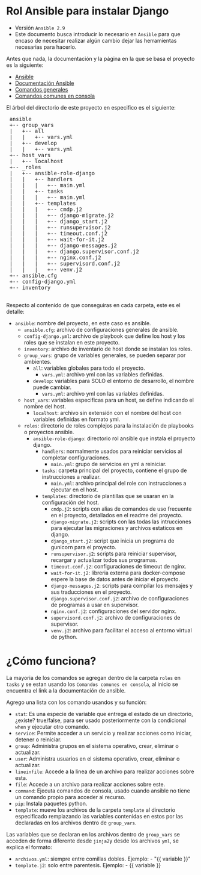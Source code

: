 # Rol Ansible para instalar Django
 * Versión `Ansible 2.9`
 * Este documento busca introducir lo necesario en `Ansible` para que encaso de necesitar realizar algún cambio dejar las herramientas necesarias para hacerlo.

 Antes que nada, la documentación y la página en la que se basa el proyecto es la siguiente:

 * [Ansible](https://www.ansible.com/)
 * [Documentación Ansible](https://docs.ansible.com/?extIdCarryOver=true&sc_cid=701f2000001OH7YAAW)
 * [Comandos generales](https://docs.ansible.com/ansible/latest/collections/index.html)
 * [Comandos comunes en consola](https://docs.ansible.com/ansible/latest/collections/ansible/builtin/index.html#plugins-in-ansible-builtin)

 El árbol del directorio de este proyecto en especifico es el siguiente:

 <pre>
 ansible
 +-- group_vars
 |   +-- all
 |   |   +-- vars.yml
 |   +-- develop
 |   |   +-- vars.yml
 +-- host_vars
 |   +-- localhost
 +-- _roles
 |   +-- ansible-role-django
 |   |   +-- handlers
 |   |   |   +-- main.yml
 |   |   +-- tasks
 |   |   |   +-- main.yml
 |   |   +-- templates
 |   |   |   +-- cmdp.j2
 |   |   |   +-- django-migrate.j2
 |   |   |   +-- django_start.j2
 |   |   |   +-- runsupervisor.j2
 |   |   |   +-- timeout.conf.j2
 |   |   |   +-- wait-for-it.j2
 |   |   |   +-- django-messages.j2
 |   |   |   +-- django.supervisor.conf.j2
 |   |   |   +-- nginx.conf.j2
 |   |   |   +-- supervisord.conf.j2
 |   |   |   +-- venv.j2
 +-- ansible.cfg
 +-- config-django.yml
 +-- inventory
 </pre>

 Respecto al contenido de que conseguiras en cada carpeta, este es el detalle:

 - `ansible`: nombre del proyecto, en este caso es ansible.
     - `ansible.cfg`: archivo de configuraciones generales de ansible.
     - `config-django.yml`: archivo de playbook que define los host y los roles que se instalan en este proyecto.
     - `inventory`: archivo de inventario de host donde se instalan los roles.
     - `group_vars`: grupo de variables generales, se pueden separar por ambientes.
         - `all`: variables globales para todo el proyecto.
             - `vars.yml`: archivo yml con las variables definidas.
         - `develop`: variables para SOLO el entorno de desarrollo, el nombre puede cambiar.
             - `vars.yml`: archivo yml con las variables definidas.
     - `host_vars`: variables especificas para un host, se define indicando el nombre del host.
         - `localhost`: archivo sin extensión con el nombre del host con variables definidas en formato yml.
     - `roles`: directorio de roles complejos para la instalación de playbooks o proyectos ansible.
         - `ansible-role-django`: directorio rol ansible que instala el proyecto django.
             - `handlers`: normalmente usados para reiniciar servicios al completar configuraciones.
                 - `main.yml`: grupo de servicios en yml a reiniciar.
             - `tasks`: carpeta principal del proyecto, contiene el grupo de instrucciones a realizar.
                 - `main.yml`: archivo principal del role con instrucciones a ejecutar en el host.
             - `templates`: directorio de plantillas que se usaran en la configuración del host.
                 - `cmdp.j2`: scripts con alias de comandos de uso frecuente en el proyecto, detallados en el readme del proyecto.
                 - `django-migrate.j2`: scripts con las todas las intrucciones para ejecutar las migraciones y archivos estaticos en django.
                 - `django_start.j2`: script que inicia un programa de gunicorn para el proyecto.
                 - `runsupervisor.j2`: scripts para reiniciar supervisor, recargar y actualizar todos sus programas.
                 - `timeout.conf.j2`: configuraciones de timeout de nginx.
                 - `wait-for-it.j2`: libreria externa para docker-compose espere la base de datos antes de iniciar el proyecto.
                 - `django-messages.j2`: scripts para compilar los mensajes y sus traducciones en el proyecto.
                 - `django.supervisor.conf.j2`: archivo de configuraciones de programas a usar en supervisor.
                 - `nginx.conf.j2`: configuraciones del servidor nginx.
                 - `supervisord.conf.j2`: archivo de configuraciones de supervisor.
                 - `venv.j2`: archivo para facilitar el acceso al entorno virtual de python.


 # ¿Cómo funciona?

 La mayoria de los comandos se agregan dentro de la carpeta `roles` en `tasks` y se estan usando los `Comandos comunes en consola`, al inicio se encuentra el link a la documentación de ansible.

 Agrego una lista con los comando usandos y su función:

 * `stat`: Es una especie de variable que entrega el estado de un directorio, ¿existe? true/false, para ser usado posteriormente con la condicional `when` y ejecutar otro comando. 
 * `service`: Permite acceder a un servicio y realizar acciones como iniciar, detener o reiniciar.
 * `group`: Administra grupos en el sistema operativo, crear, eliminar o actualizar.
 * `user`: Administra usuarios en el sistema operativo, crear, eliminar o actualizar.
 * `lineinfile`: Accede a la linea de un archivo para realizar acciones sobre esta.
 * `file`: Accede a un archivo para realizar acciones sobre este.
 * `command`: Ejecuta comandos de consola, usado cuando ansible no tiene un comando propio para acceder al recurso.
 * `pip`: Instala paquetes python.
 * `template`: mueve los archivos de la carpeta `template` al directorio especificado remplazando las variables contenidas en estos por las declaradas en los archivos dentro de `group_vars`.

 Las variables que se declaran en los archivos dentro de `group_vars` se acceden de forma diferente desde `jinja2`y desde los archivos `yml`, se explica el formato:
 * `archivos.yml`: siempre entre comillas dobles.
     Ejemplo:
         - "{{ variable }}"
 * `template.j2`: solo entre parentesis.
     Ejemplo:
         - {{ variable }}